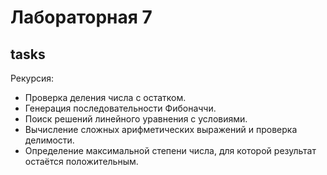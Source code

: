 # Лабораторная 7

## tasks

Рекурсия:
- Проверка деления числа с остатком.
- Генерация последовательности Фибоначчи.
- Поиск решений линейного уравнения с условиями.
- Вычисление сложных арифметических выражений и проверка делимости.
- Определение максимальной степени числа, для которой результат остаётся положительным.
